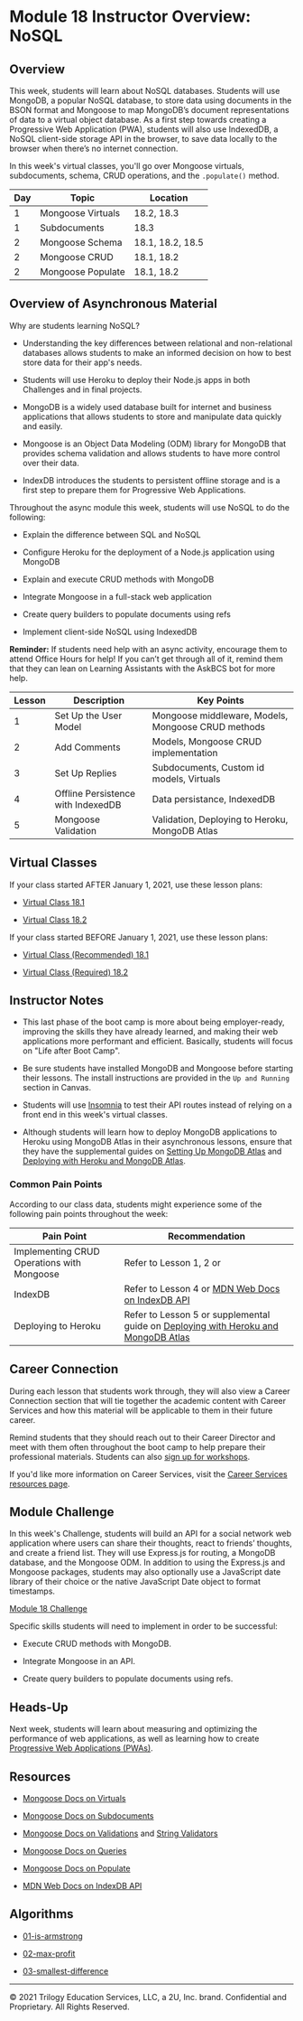 # Module 18 Instructor Overview: NoSQL

## Overview

This week, students will learn about NoSQL databases. Students will use MongoDB, a popular NoSQL database, to store data using documents in the BSON format and Mongoose to map MongoDB’s document representations of data to a virtual object database. As a first step towards creating a Progressive Web Application (PWA), students will also use IndexedDB, a NoSQL client-side storage API in the browser, to save data locally to the browser when there’s no internet connection.

In this week's virtual classes, you'll go over Mongoose virtuals, subdocuments, schema, CRUD operations, and the `.populate()` method.

| Day  | Topic              | Location          |
| ---  | ---                | ---               |
| 1    | Mongoose Virtuals  | 18.2, 18.3        |
| 1    | Subdocuments       | 18.3              |
| 2    | Mongoose Schema    | 18.1, 18.2, 18.5  | 
| 2    | Mongoose CRUD      | 18.1, 18.2        |
| 2    | Mongoose Populate  | 18.1, 18.2        |

## Overview of Asynchronous Material 

Why are students learning NoSQL?

* Understanding the key differences between relational and non-relational databases allows students to make an informed decision on how to best store data for their app's needs.

* Students will use Heroku to deploy their Node.js apps in both Challenges and in final projects.

* MongoDB is a widely used database built for internet and business applications that allows students to store and manipulate data quickly and easily.

* Mongoose is an Object Data Modeling (ODM) library for MongoDB that provides schema validation and allows students to have more control over their data. 

* IndexDB introduces the students to persistent offline storage and is a first step to prepare them for Progressive Web Applications.

Throughout the async module this week, students will use NoSQL to do the following:

* Explain the difference between SQL and NoSQL

* Configure Heroku for the deployment of a Node.js application using MongoDB

* Explain and execute CRUD methods with MongoDB

* Integrate Mongoose in a full-stack web application

* Create query builders to populate documents using refs

* Implement client-side NoSQL using IndexedDB

**Reminder:** If students need help with an async activity, encourage them to attend Office Hours for help! If you can’t get through all of it, remind them that they can lean on Learning Assistants with the AskBCS bot for more help.

| Lesson    | Description                        | Key Points                                          |
| ---       | ---                                | ---                                                 |
| 1         | Set Up the User Model              | Mongoose middleware, Models, Mongoose CRUD methods  |
| 2         | Add Comments                       | Models, Mongoose CRUD implementation                |
| 3         | Set Up Replies                     | Subdocuments, Custom id models, Virtuals            |
| 4         | Offline Persistence with IndexedDB | Data persistance, IndexedDB                         |
| 5         | Mongoose Validation                | Validation, Deploying to Heroku, MongoDB Atlas      |

## Virtual Classes

If your class started AFTER January 1, 2021, use these lesson plans:

* [Virtual Class 18.1](./18.1-REQUIRED.md)

* [Virtual Class 18.2](./18.2-REQUIRED.md)

If your class started BEFORE January 1, 2021, use these lesson plans:

* [Virtual Class (Recommended) 18.1](./18.1-RECOMMENDED.md)

* [Virtual Class (Required) 18.2](./18.2-REQUIRED.md)

## Instructor Notes

* This last phase of the boot camp is more about being employer-ready, improving the skills they have already learned, and making their web applications more performant and efficient. Basically, students will focus on "Life after Boot Camp". 

* Be sure students have installed MongoDB and Mongoose before starting their lessons. The install instructions are provided in the `Up and Running` section in Canvas. 

* Students will use [Insomnia](https://support.insomnia.rest/) to test their API routes instead of relying on a front end in this week's virtual classes.

* Although students will learn how to deploy MongoDB applications to Heroku using MongoDB Atlas in their asynchronous lessons, ensure that they have the supplemental guides on [Setting Up MongoDB Atlas](../../01-Class-Content/18-NoSQL/04-Supplemental/MongoAtlas-Setup.md) and [Deploying with Heroku and MongoDB Atlas](../../01-Class-Content/18-NoSQL/04-Supplemental/MongoAtlas-Deploy.md).

### Common Pain Points

According to our class data, students might experience some of the following pain points throughout the week:

| Pain Point                                    | Recommendation       |
| ---                                           | ---                  |
| Implementing CRUD Operations with Mongoose    | Refer to Lesson 1, 2 or                  |
| IndexDB                                       | Refer to Lesson 4 or [MDN Web Docs on IndexDB API](https://developer.mozilla.org/en-US/docs/Web/API/IndexedDB_API) |
| Deploying to Heroku                           | Refer to Lesson 5 or supplemental guide on [Deploying with Heroku and MongoDB Atlas](../../01-Class-Content/18-NoSQL/04-Supplemental/MongoAtlas-Deploy.md) |

## Career Connection

During each lesson that students work through, they will also view a Career Connection section that will tie together the academic content with Career Services and how this material will be applicable to them in their future career.

Remind students that they should reach out to their Career Director and meet with them often throughout the boot camp to help prepare their professional materials. Students can also [sign up for workshops](https://careerservicesonlineevents.splashthat.com/).

If you'd like more information on Career Services, visit the [Career Services resources page](https://mycareerspot.org/).

## Module Challenge

In this week's Challenge, students will build an API for a social network web application where users can share their thoughts, react to friends’ thoughts, and create a friend list. They will use Express.js for routing, a MongoDB database, and the Mongoose ODM. In addition to using the Express.js and Mongoose packages, students may also optionally use a JavaScript date library of their choice or the native JavaScript Date object to format timestamps.

[Module 18 Challenge](../../01-Class-Content/18-NoSQL/02-Challenge)

Specific skills students will need to implement in order to be successful:

* Execute CRUD methods with MongoDB.

* Integrate Mongoose in an API.

* Create query builders to populate documents using refs.

## Heads-Up

Next week, students will learn about measuring and optimizing the performance of web applications, as well as learning how to create [Progressive Web Applications (PWAs)](https://developer.mozilla.org/en-US/docs/Web/Progressive_web_apps).

## Resources

* [Mongoose Docs on Virtuals](https://mongoosejs.com/docs/tutorials/virtuals.html)

* [Mongoose Docs on Subdocuments](https://mongoosejs.com/docs/subdocs.html)

* [Mongoose Docs on Validations](https://mongoosejs.com/docs/validation.html) and [String Validators](https://mongoosejs.com/docs/schematypes.html#string-validators)

* [Mongoose Docs on Queries](https://mongoosejs.com/docs/queries.html)

* [Mongoose Docs on Populate](https://mongoosejs.com/docs/populate.html)

* [MDN Web Docs on IndexDB API](https://developer.mozilla.org/en-US/docs/Web/API/IndexedDB_API)

## Algorithms

* [01-is-armstrong](../../01-Class-Content/18-NoSQL/03-Algorithms/01-is-armstrong)

* [02-max-profit](../../01-Class-Content/18-NoSQL/03-Algorithms/02-max-profit)

* [03-smallest-difference](../../01-Class-Content/18-NoSQL/03-Algorithms/03-smallest-difference)

---
© 2021 Trilogy Education Services, LLC, a 2U, Inc. brand.  Confidential and Proprietary.  All Rights Reserved.
